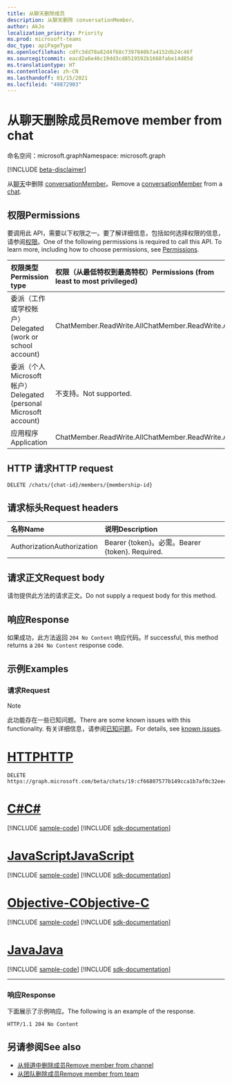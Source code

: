 ```yaml
---
title: 从聊天删除成员
description: 从聊天删除 conversationMember。
author: AkJo
localization_priority: Priority
ms.prod: microsoft-teams
doc_type: apiPageType
ms.openlocfilehash: cdfc3dd78a82d4f68c7397840b7a4152db24c46f
ms.sourcegitcommit: eacd2a6e46c19dd3cd8519592b1668fabe14d85d
ms.translationtype: HT
ms.contentlocale: zh-CN
ms.lasthandoff: 01/15/2021
ms.locfileid: "49872903"
---
```

# <a name="remove-member-from-chat"></a><span data-ttu-id="8884f-103">从聊天删除成员</span><span class="sxs-lookup"><span data-stu-id="8884f-103">Remove member from chat</span></span>
<span data-ttu-id="8884f-104">命名空间：microsoft.graph</span><span class="sxs-lookup"><span data-stu-id="8884f-104">Namespace: microsoft.graph</span></span>

[!INCLUDE [beta-disclaimer](../../includes/beta-disclaimer.md)]

<span data-ttu-id="8884f-105">从[聊天](../resources/chat.md)中删除 [conversationMember](../resources/conversationmember.md)。</span><span class="sxs-lookup"><span data-stu-id="8884f-105">Remove a [conversationMember](../resources/conversationmember.md) from a [chat](../resources/chat.md).</span></span>

## <a name="permissions"></a><span data-ttu-id="8884f-106">权限</span><span class="sxs-lookup"><span data-stu-id="8884f-106">Permissions</span></span>
<span data-ttu-id="8884f-p101">要调用此 API，需要以下权限之一。要了解详细信息，包括如何选择权限的信息，请参阅[权限](/graph/permissions-reference)。</span><span class="sxs-lookup"><span data-stu-id="8884f-p101">One of the following permissions is required to call this API. To learn more, including how to choose permissions, see [Permissions](/graph/permissions-reference).</span></span>

|<span data-ttu-id="8884f-109">权限类型</span><span class="sxs-lookup"><span data-stu-id="8884f-109">Permission type</span></span>|<span data-ttu-id="8884f-110">权限（从最低特权到最高特权）</span><span class="sxs-lookup"><span data-stu-id="8884f-110">Permissions (from least to most privileged)</span></span>|
|:---|:---|
|<span data-ttu-id="8884f-111">委派（工作或学校帐户）</span><span class="sxs-lookup"><span data-stu-id="8884f-111">Delegated (work or school account)</span></span>| <span data-ttu-id="8884f-112">ChatMember.ReadWrite.All</span><span class="sxs-lookup"><span data-stu-id="8884f-112">ChatMember.ReadWrite.All</span></span> |
|<span data-ttu-id="8884f-113">委派（个人 Microsoft 帐户）</span><span class="sxs-lookup"><span data-stu-id="8884f-113">Delegated (personal Microsoft account)</span></span> | <span data-ttu-id="8884f-114">不支持。</span><span class="sxs-lookup"><span data-stu-id="8884f-114">Not supported.</span></span>    |
|<span data-ttu-id="8884f-115">应用程序</span><span class="sxs-lookup"><span data-stu-id="8884f-115">Application</span></span>| <span data-ttu-id="8884f-116">ChatMember.ReadWrite.All</span><span class="sxs-lookup"><span data-stu-id="8884f-116">ChatMember.ReadWrite.All</span></span> |

## <a name="http-request"></a><span data-ttu-id="8884f-117">HTTP 请求</span><span class="sxs-lookup"><span data-stu-id="8884f-117">HTTP request</span></span>

<!-- {
  "blockType": "ignored"
}
-->
``` http
DELETE /chats/{chat-id}/members/{membership-id}
```

## <a name="request-headers"></a><span data-ttu-id="8884f-118">请求标头</span><span class="sxs-lookup"><span data-stu-id="8884f-118">Request headers</span></span>
|<span data-ttu-id="8884f-119">名称</span><span class="sxs-lookup"><span data-stu-id="8884f-119">Name</span></span>|<span data-ttu-id="8884f-120">说明</span><span class="sxs-lookup"><span data-stu-id="8884f-120">Description</span></span>|
|:---|:---|
|<span data-ttu-id="8884f-121">Authorization</span><span class="sxs-lookup"><span data-stu-id="8884f-121">Authorization</span></span>|<span data-ttu-id="8884f-p102">Bearer {token}。必需。</span><span class="sxs-lookup"><span data-stu-id="8884f-p102">Bearer {token}. Required.</span></span>|

## <a name="request-body"></a><span data-ttu-id="8884f-124">请求正文</span><span class="sxs-lookup"><span data-stu-id="8884f-124">Request body</span></span>
<span data-ttu-id="8884f-125">请勿提供此方法的请求正文。</span><span class="sxs-lookup"><span data-stu-id="8884f-125">Do not supply a request body for this method.</span></span>

## <a name="response"></a><span data-ttu-id="8884f-126">响应</span><span class="sxs-lookup"><span data-stu-id="8884f-126">Response</span></span>

<span data-ttu-id="8884f-127">如果成功，此方法返回 `204 No Content` 响应代码。</span><span class="sxs-lookup"><span data-stu-id="8884f-127">If successful, this method returns a `204 No Content` response code.</span></span>

## <a name="examples"></a><span data-ttu-id="8884f-128">示例</span><span class="sxs-lookup"><span data-stu-id="8884f-128">Examples</span></span>

### <a name="request"></a><span data-ttu-id="8884f-129">请求</span><span class="sxs-lookup"><span data-stu-id="8884f-129">Request</span></span>

> [!NOTE]
> <span data-ttu-id="8884f-130">此功能存在一些已知问题。</span><span class="sxs-lookup"><span data-stu-id="8884f-130">There are some known issues with this functionality.</span></span> <span data-ttu-id="8884f-131">有关详细信息，请参阅[已知问题](/graph/known-issues#unable-to-remove-members-from-chat)。</span><span class="sxs-lookup"><span data-stu-id="8884f-131">For details, see [known issues](/graph/known-issues#unable-to-remove-members-from-chat).</span></span>


# <a name="http"></a>[<span data-ttu-id="8884f-132">HTTP</span><span class="sxs-lookup"><span data-stu-id="8884f-132">HTTP</span></span>](#tab/http)
<!-- {
  "blockType": "request",
  "name": "delete_members_from_chat"
}
-->
``` http
DELETE https://graph.microsoft.com/beta/chats/19:cf66807577b149cca1b7af0c32eec122@thread.v2/members/MCMjMjQzMmI1N2ItMGFiZC00M2RiLWFhN2ItMTZlYWRkMTE1ZDM0IyMxOTpiZDlkYTQ2MzIzYWY0MjUzOTZkMGZhNjcyMDAyODk4NEB0aHJlYWQudjIjIzQ4YmY5ZDUyLWRjYTctNGE1Zi04Mzk4LTM3Yjk1Y2M3YmQ4Mw==
```
# <a name="c"></a>[<span data-ttu-id="8884f-133">C#</span><span class="sxs-lookup"><span data-stu-id="8884f-133">C#</span></span>](#tab/csharp)
[!INCLUDE [sample-code](../includes/snippets/csharp/delete-members-from-chat-csharp-snippets.md)]
[!INCLUDE [sdk-documentation](../includes/snippets/snippets-sdk-documentation-link.md)]

# <a name="javascript"></a>[<span data-ttu-id="8884f-134">JavaScript</span><span class="sxs-lookup"><span data-stu-id="8884f-134">JavaScript</span></span>](#tab/javascript)
[!INCLUDE [sample-code](../includes/snippets/javascript/delete-members-from-chat-javascript-snippets.md)]
[!INCLUDE [sdk-documentation](../includes/snippets/snippets-sdk-documentation-link.md)]

# <a name="objective-c"></a>[<span data-ttu-id="8884f-135">Objective-C</span><span class="sxs-lookup"><span data-stu-id="8884f-135">Objective-C</span></span>](#tab/objc)
[!INCLUDE [sample-code](../includes/snippets/objc/delete-members-from-chat-objc-snippets.md)]
[!INCLUDE [sdk-documentation](../includes/snippets/snippets-sdk-documentation-link.md)]

# <a name="java"></a>[<span data-ttu-id="8884f-136">Java</span><span class="sxs-lookup"><span data-stu-id="8884f-136">Java</span></span>](#tab/java)
[!INCLUDE [sample-code](../includes/snippets/java/delete-members-from-chat-java-snippets.md)]
[!INCLUDE [sdk-documentation](../includes/snippets/snippets-sdk-documentation-link.md)]

---


### <a name="response"></a><span data-ttu-id="8884f-137">响应</span><span class="sxs-lookup"><span data-stu-id="8884f-137">Response</span></span>
<span data-ttu-id="8884f-138">下面展示了示例响应。</span><span class="sxs-lookup"><span data-stu-id="8884f-138">The following is an example of the response.</span></span>
<!-- {
  "blockType": "response",
  "truncated": true
}
-->
``` http
HTTP/1.1 204 No Content
```

## <a name="see-also"></a><span data-ttu-id="8884f-139">另请参阅</span><span class="sxs-lookup"><span data-stu-id="8884f-139">See also</span></span>

- [<span data-ttu-id="8884f-140">从频道中删除成员</span><span class="sxs-lookup"><span data-stu-id="8884f-140">Remove member from channel</span></span>](channel-delete-members.md)
- [<span data-ttu-id="8884f-141">从团队删除成员</span><span class="sxs-lookup"><span data-stu-id="8884f-141">Remove member from team</span></span>](team-delete-members.md)

